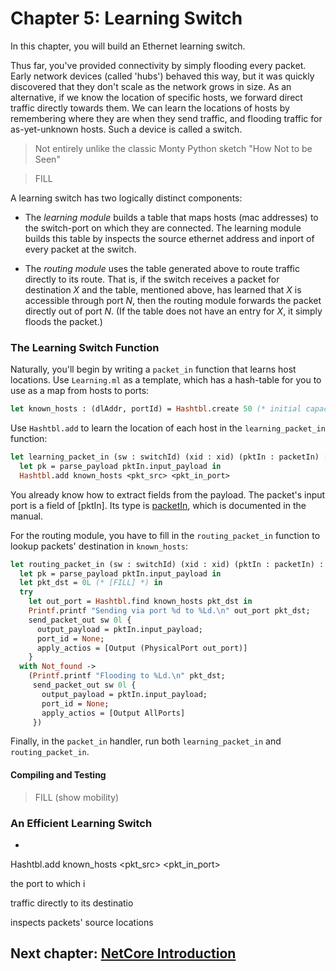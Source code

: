 Chapter 5: Learning Switch
==========================

In this chapter, you will build an Ethernet learning switch.

Thus far, you've provided connectivity by simply flooding every
packet. Early network devices (called 'hubs') behaved this way, but it
was quickly discovered that they don't scale as the network grows in
size. As an alternative, if we know the location of specific hosts, we
forward direct traffic directly towards them. We can learn the
locations of hosts by remembering where they are when they send
traffic, and flooding traffic for as-yet-unknown hosts. Such a device
is called a switch.

> Not entirely unlike the classic Monty Python sketch "How Not to be Seen"

> FILL

 A learning switch has two logically distinct components:

- The *learning module* builds a table that maps hosts (mac addresses)
  to the switch-port on which they are connected. The learning module
  builds this table by inspects the source ethernet address and inport
  of every packet at the switch.

- The *routing module* uses the table generated above to route traffic
  directly to its route. That is, if the switch receives a packet for
  destination _X_ and the table, mentioned above, has learned that _X_
  is accessible through port _N_, then the routing module forwards the
  packet directly out of port _N_. (If the table does not have an
  entry for _X_, it simply floods the packet.)

### The Learning Switch Function

Naturally, you'll begin by writing a `packet_in` function that learns host
locations. Use `Learning.ml` as a template, which has a hash-table for you
to use as a map from hosts to ports:

```ocaml
let known_hosts : (dlAddr, portId) = Hashtbl.create 50 (* initial capacity *)
```

Use `Hashtbl.add` to learn the location of each host in the
`learning_packet_in` function:

```ocaml
let learning_packet_in (sw : switchId) (xid : xid) (pktIn : packetIn) : unit =
  let pk = parse_payload pktIn.input_payload in
  Hashtbl.add known_hosts <pkt_src> <pkt_in_port>
```

You already know how to extract fields from the payload. The packet's
input port is a field of [pktIn]. Its type is [packetIn], which is
documented in the manual.

For the routing module, you have to fill in the `routing_packet_in`
function to lookup packets' destination in `known_hosts`:

```ocaml
let routing_packet_in (sw : switchId) (xid : xid) (pktIn : packetIn) : unit =
  let pk = parse_payload pktIn.input_payload in
  let pkt_dst = 0L (* [FILL] *) in
  try
    let out_port = Hashtbl.find known_hosts pkt_dst in
    Printf.printf "Sending via port %d to %Ld.\n" out_port pkt_dst;
    send_packet_out sw 0l {
      output_payload = pktIn.input_payload;
      port_id = None;
      apply_actios = [Output (PhysicalPort out_port)]
    }
  with Not_found ->
    (Printf.printf "Flooding to %Ld.\n" pkt_dst;
     send_packet_out sw 0l {
       output_payload = pktIn.input_payload;
       port_id = None;
       apply_actios = [Output AllPorts]
     })
```

Finally, in the `packet_in` handler, run both `learning_packet_in` and
`routing_packet_in`.

#### Compiling and Testing

> FILL (show mobility)

### An Efficient Learning Switch

- 

     
                            
  Hashtbl.add known_hosts <pkt_src> <pkt_in_port>






  

the
  port to which i

 traffic directly to its destinatio

inspects packets' source locations

## Next chapter: [NetCore Introduction][Ch6]


[Ch6]: 06-NetCoreIntroduction.md

[Action]: http://frenetic-lang.github.io/frenetic/docs/OpenFlow0x01.Action.html

[PacketIn]: http://frenetic-lang.github.io/frenetic/docs/OpenFlow0x01.PacketIn.html

[PacketOut]: http://frenetic-lang.github.io/frenetic/docs/OpenFlow0x01.PacketOut.html

[OxPlatform]: http://frenetic-lang.github.io/frenetic/docs/Ox_Controller.OxPlatform.html

[Match]: http://frenetic-lang.github.io/frenetic/docs/OpenFlow0x01.Match.html

[Packet]: http://frenetic-lang.github.io/frenetic/docs/Packet.html
